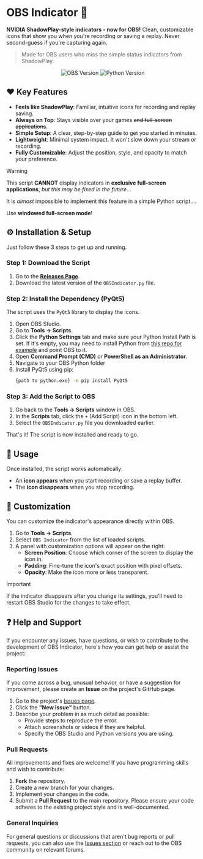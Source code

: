 # OBS Indicator 🎥

**NVIDIA ShadowPlay-style indicators - now for OBS!** Clean, customizable icons that show you when you're recording or saving a replay. Never second-guess if you're capturing again.

> Made for OBS users who miss the simple status indicators from ShadowPlay.

<p align="center">
  <img src="https://img.shields.io/badge/OBS Studio-28+-brightgreen?logo=obs-studio" alt="OBS Version">
  <img src="https://img.shields.io/badge/Python-3.6+-blue?logo=python" alt="Python Version">
</p>

## ❤️ Key Features

- **Feels like ShadowPlay**: Familiar, intuitive icons for recording and replay saving.
- **Always on Top**: Stays visible over your games ~~and full-screen applications~~.
- **Simple Setup**: A clear, step-by-step guide to get you started in minutes.
- **Lightweight**: Minimal system impact. It won't slow down your stream or recording.
- **Fully Customizable**: Adjust the position, style, and opacity to match your preference.
> [!WARNING]  
> This script **CANNOT** display indicators in **exclusive full-screen applications**, *but this may be fixed in the future*...
> 
> It is *almost* impossible to implement this feature in a simple Python script....
> 
> Use **windowed full-screen mode**!
## ⚙️ Installation & Setup

Just follow these 3 steps to get up and running.

### Step 1: Download the Script

1.  Go to the [**Releases Page**](https://github.com/ineedmypills/OBS-Indicator/releases).
2.  Download the latest version of the `OBSIndicator.py` file.

### Step 2: Install the Dependency (PyQt5)

The script uses the `PyQt5` library to display the icons.

1. Open OBS Studio.
2. Go to **Tools → Scripts**.
3. Click the **Python Settings** tab and make sure your Python Install Path is set. If it's empty, you may need to install Python from [this repo for example](https://github.com/zooba/obs-python) and point OBS to it.
4. Open **Command Prompt (CMD)** or **PowerShell as an Administrator**.
5. Navigate to your OBS Python folder
6. Install PyQt5 using pip:
    ```bash
    {path to python.exe} -m pip install PyQt5
    ```

### Step 3: Add the Script to OBS

1.  Go back to the **Tools → Scripts** window in OBS.
2.  In the **Scripts** tab, click the `+` (Add Script) icon in the bottom left.
3.  Select the `OBSIndicator.py` file you downloaded earlier.

That's it! The script is now installed and ready to go.

## 🚀 Usage

Once installed, the script works automatically:

-   An **icon appears** when you start recording or save a replay buffer.
-   The **icon disappears** when you stop recording.

## 🎨 Customization

You can customize the indicator's appearance directly within OBS.

1.  Go to **Tools → Scripts**.
2.  Select `OBS Indicator` from the list of loaded scripts.
3.  A panel with customization options will appear on the right:
    -   **Screen Position**: Choose which corner of the screen to display the icon in.
    -   **Padding**: Fine-tune the icon's exact position with pixel offsets.
    -   **Opacity**: Make the icon more or less transparent.

> [!IMPORTANT] 
> If the indicator disappears after you change its settings, you'll need to restart OBS Studio for the changes to take effect.

## ❓ Help and Support

If you encounter any issues, have questions, or wish to contribute to the development of OBS Indicator, here's how you can get help or assist the project:

### Reporting Issues

If you come across a bug, unusual behavior, or have a suggestion for improvement, please create an **Issue** on the project's GitHub page.

1.  Go to the project's [Issues page](https://github.com/ineedmypills/OBS-Indicator/issues).
2.  Click the **"New issue"** button.
3.  Describe your problem in as much detail as possible:
    * Provide steps to reproduce the error.
    * Attach screenshots or videos if they are helpful.
    * Specify the OBS Studio and Python versions you are using.

### Pull Requests

All improvements and fixes are welcome! If you have programming skills and wish to contribute:

1.  **Fork** the repository.
2.  Create a new branch for your changes.
3.  Implement your changes in the code.
4.  Submit a **Pull Request** to the main repository. Please ensure your code adheres to the existing project style and is well-documented.

### General Inquiries

For general questions or discussions that aren't bug reports or pull requests, you can also use the [Issues section](https://github.com/ineedmypills/OBS-Indicator/issues) or reach out to the OBS community on relevant forums.
